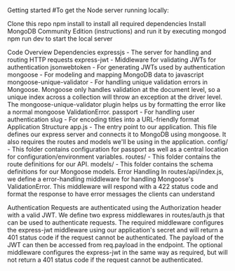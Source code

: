 Getting started
#To get the Node server running locally:

Clone this repo
npm install to install all required dependencies
Install MongoDB Community Edition (instructions) and run it by executing mongod
npm run dev to start the local server

Code Overview
Dependencies
expressjs - The server for handling and routing HTTP requests
express-jwt - Middleware for validating JWTs for authentication
jsonwebtoken - For generating JWTs used by authentication
mongoose - For modeling and mapping MongoDB data to javascript
mongoose-unique-validator - For handling unique validation errors in Mongoose. Mongoose only handles validation at the document level, so a unique index across a collection will throw an exception at the driver level. The mongoose-unique-validator plugin helps us by formatting the error like a normal mongoose ValidationError.
passport - For handling user authentication
slug - For encoding titles into a URL-friendly format
Application Structure
app.js - The entry point to our application. This file defines our express server and connects it to MongoDB using mongoose. It also requires the routes and models we'll be using in the application.
config/ - This folder contains configuration for passport as well as a central location for configuration/environment variables.
routes/ - This folder contains the route definitions for our API.
models/ - This folder contains the schema definitions for our Mongoose models.
Error Handling
In routes/api/index.js, we define a error-handling middleware for handling Mongoose's ValidationError. This middleware will respond with a 422 status code and format the response to have error messages the clients can understand

Authentication
Requests are authenticated using the Authorization header with a valid JWT. We define two express middlewares in routes/auth.js that can be used to authenticate requests. The required middleware configures the express-jwt middleware using our application's secret and will return a 401 status code if the request cannot be authenticated. The payload of the JWT can then be accessed from req.payload in the endpoint. The optional middleware configures the express-jwt in the same way as required, but will not return a 401 status code if the request cannot be authenticated.